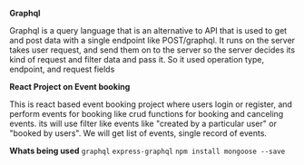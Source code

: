 **Graphql**

Graphql is a query language that is an alternative to API that is used to get and post data with a single endpoint like POST/graphql. It runs on the server takes user request, and send them on to the server so the server decides its kind of request and filter data and pass it. So it used operation type, endpoint, and request fields

**React Project on Event booking**

This is react based event booking project where users login or register, and perform events for booking like crud functions for booking and canceling events. its will use filter like events like "created by a particular user" or "booked by users". We will get list of events, single record of events.

**Whats being used**
`graphql`
`express-graphql`
`npm install mongoose --save`
